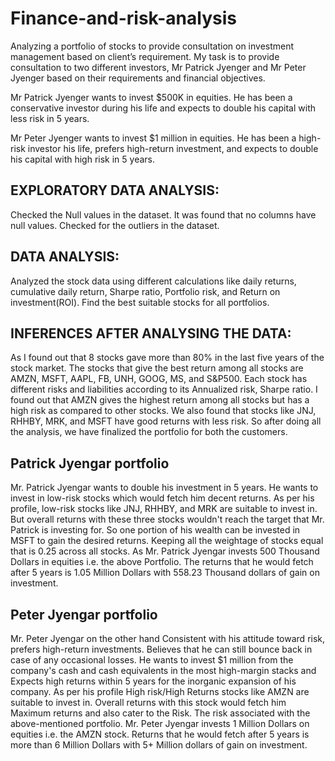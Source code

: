 # Finance-and-risk-analysis
Analyzing a portfolio of stocks to provide consultation on investment management based on client’s requirement. My task is to provide consultation to two different investors, Mr Patrick Jyenger and Mr Peter Jyenger based on their requirements and financial objectives.

Mr Patrick Jyenger wants to invest $500K in equities. He has been a conservative investor during his life and expects to double his capital with less risk in 5 years.

Mr Peter Jyenger wants to invest $1 million in equities. He has been a high-risk investor his life, prefers high-return investment, and expects to double his capital with high risk in 5 years.

## EXPLORATORY DATA ANALYSIS:
Checked the Null values in the dataset. It was found that no columns have null values.
Checked for the outliers in the dataset.

## DATA ANALYSIS:
Analyzed the stock data using different calculations like daily returns, cumulative daily return, Sharpe ratio, Portfolio risk, and Return on investment(ROI).
Find the best suitable stocks for all portfolios.

## INFERENCES AFTER ANALYSING THE DATA:
As I found out that 8 stocks gave more than 80% in the last five years of the stock market. The stocks that give the best return among all stocks are AMZN, MSFT, AAPL, FB, UNH, GOOG, MS, and S&P500. Each stock has different risks and liabilities according to its Annualized risk, Sharpe ratio. I found out that AMZN gives the highest return among all stocks but has a high risk as compared to other stocks. We also found that stocks like JNJ, RHHBY, MRK, and MSFT have good returns with less risk. So after doing all the analysis, we have finalized the portfolio for both the customers.


## Patrick Jyengar portfolio
Mr. Patrick Jyengar wants to double his investment in 5 years. He wants to invest in low-risk stocks which would fetch him decent returns.
As per his profile, low-risk stocks like JNJ, RHHBY, and MRK are suitable to invest in. But overall returns with these three stocks wouldn't reach the target that Mr. Patrick is investing for. So one portion of his wealth can be invested in MSFT to gain the desired returns.
Keeping all the weightage of stocks equal that is 0.25 across all stocks.
As Mr. Patrick Jyengar invests 500 Thousand Dollars in equities i.e. the above Portfolio. The returns that he would fetch after 5 years is 1.05 Million Dollars with 558.23 Thousand dollars of gain on investment.


## Peter Jyengar portfolio
Mr. Peter Jyengar on the other hand Consistent with his attitude toward risk, prefers high-return investments. Believes that he can still bounce back in case of any occasional losses.
He wants to invest $1 million from the company's cash and cash equivalents in the most high-margin stacks and Expects high returns within 5 years for the inorganic expansion of his company.
As per his profile High risk/High Returns stocks like AMZN are suitable to invest in. 
Overall returns with this stock would fetch him Maximum returns and also cater to the Risk. The risk associated with the above-mentioned portfolio.
Mr. Peter Jyengar invests 1 Million Dollars on equities i.e. the AMZN stock. Returns that he would fetch after 5 years is more than 6 Million Dollars with 5+ Million dollars of gain on investment.



